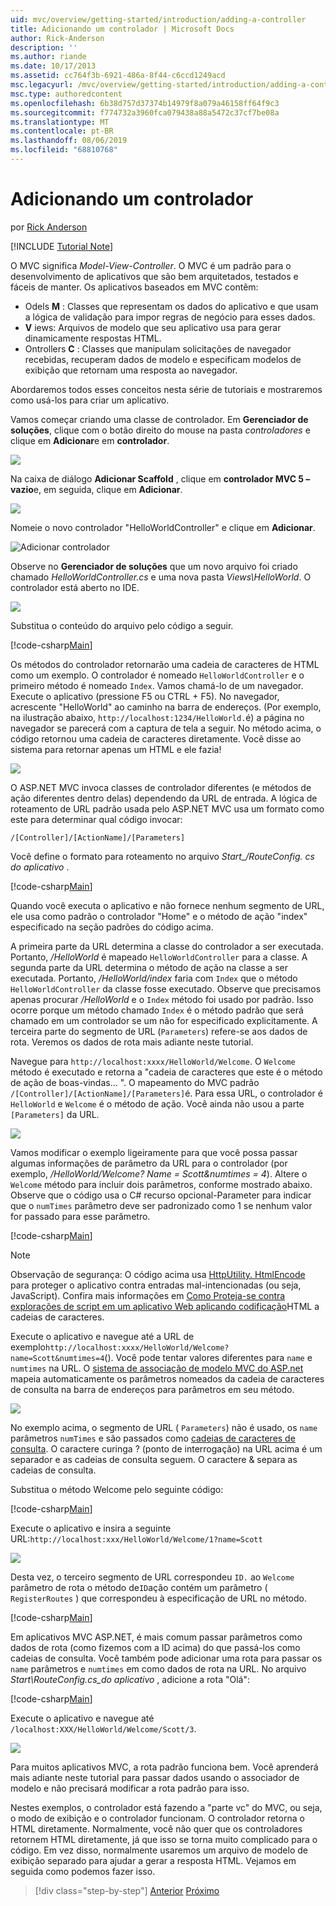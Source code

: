 ```yaml
---
uid: mvc/overview/getting-started/introduction/adding-a-controller
title: Adicionando um controlador | Microsoft Docs
author: Rick-Anderson
description: ''
ms.author: riande
ms.date: 10/17/2013
ms.assetid: cc764f3b-6921-486a-8f44-c6ccd1249acd
msc.legacyurl: /mvc/overview/getting-started/introduction/adding-a-controller
msc.type: authoredcontent
ms.openlocfilehash: 6b38d757d37374b14979f8a079a46158ff64f9c3
ms.sourcegitcommit: f774732a3960fca079438a88a5472c37cf7be08a
ms.translationtype: MT
ms.contentlocale: pt-BR
ms.lasthandoff: 08/06/2019
ms.locfileid: "68810768"
---
```

# <a name="adding-a-controller"></a>Adicionando um controlador

por [Rick Anderson]((https://twitter.com/RickAndMSFT))

[!INCLUDE [Tutorial Note](sample/code-location.md)]

O MVC significa *Model-View-Controller*. O MVC é um padrão para o desenvolvimento de aplicativos que são bem arquitetados, testados e fáceis de manter. Os aplicativos baseados em MVC contêm:

- Odels **M** : Classes que representam os dados do aplicativo e que usam a lógica de validação para impor regras de negócio para esses dados.
- **V** iews: Arquivos de modelo que seu aplicativo usa para gerar dinamicamente respostas HTML.
- Ontrollers **C** : Classes que manipulam solicitações de navegador recebidas, recuperam dados de modelo e especificam modelos de exibição que retornam uma resposta ao navegador.

Abordaremos todos esses conceitos nesta série de tutoriais e mostraremos como usá-los para criar um aplicativo.

Vamos começar criando uma classe de controlador. Em **Gerenciador de soluções**, clique com o botão direito do mouse na pasta *controladores* e clique em **Adicionar**e em **controlador**.

![](adding-a-controller/_static/image1.png)

Na caixa de diálogo **Adicionar Scaffold** , clique em **controlador MVC 5 – vazio**e, em seguida, clique em **Adicionar**.

![](adding-a-controller/_static/image2.png)  

Nomeie o novo controlador "HelloWorldController" e clique em **Adicionar**.

![Adicionar controlador](adding-a-controller/_static/image3.png)

Observe no **Gerenciador de soluções** que um novo arquivo foi criado chamado *HelloWorldController.cs* e uma nova pasta *Views\HelloWorld*. O controlador está aberto no IDE.

![](adding-a-controller/_static/image4.png)

Substitua o conteúdo do arquivo pelo código a seguir.

[!code-csharp[Main](adding-a-controller/samples/sample1.cs)]

Os métodos do controlador retornarão uma cadeia de caracteres de HTML como um exemplo. O controlador é nomeado `HelloWorldController` e o primeiro método é nomeado `Index`. Vamos chamá-lo de um navegador. Execute o aplicativo (pressione F5 ou CTRL + F5). No navegador, acrescente &quot;HelloWorld&quot; ao caminho na barra de endereços. (Por exemplo, na ilustração abaixo, `http://localhost:1234/HelloWorld.`é) a página no navegador se parecerá com a captura de tela a seguir. No método acima, o código retornou uma cadeia de caracteres diretamente. Você disse ao sistema para retornar apenas um HTML e ele fazia!

![](adding-a-controller/_static/image5.png)

O ASP.NET MVC invoca classes de controlador diferentes (e métodos de ação diferentes dentro delas) dependendo da URL de entrada. A lógica de roteamento de URL padrão usada pelo ASP.NET MVC usa um formato como este para determinar qual código invocar:

`/[Controller]/[ActionName]/[Parameters]`

Você define o formato para roteamento no arquivo *Start\_/RouteConfig. cs do aplicativo* .

[!code-csharp[Main](adding-a-controller/samples/sample2.cs?highlight=7-8)]

Quando você executa o aplicativo e não fornece nenhum segmento de URL, ele usa como padrão o controlador "Home" e o método de ação "index" especificado na seção padrões do código acima.

A primeira parte da URL determina a classe do controlador a ser executada. Portanto, */HelloWorld* é mapeado `HelloWorldController` para a classe. A segunda parte da URL determina o método de ação na classe a ser executada. Portanto, */HelloWorld/index* faria com `Index` que o método `HelloWorldController` da classe fosse executado. Observe que precisamos apenas procurar */HelloWorld* e o `Index` método foi usado por padrão. Isso ocorre porque um método chamado `Index` é o método padrão que será chamado em um controlador se um não for especificado explicitamente. A terceira parte do segmento de URL (`Parameters`) refere-se aos dados de rota. Veremos os dados de rota mais adiante neste tutorial.

Navegue para `http://localhost:xxxx/HelloWorld/Welcome`. O `Welcome` método é executado e retorna a &quot;cadeia de caracteres que este é o método de ação de boas-vindas... &quot;. O mapeamento do MVC padrão `/[Controller]/[ActionName]/[Parameters]`é. Para essa URL, o controlador é `HelloWorld` e `Welcome` é o método de ação. Você ainda não usou a parte `[Parameters]` da URL.

![](adding-a-controller/_static/image6.png)

Vamos modificar o exemplo ligeiramente para que você possa passar algumas informações de parâmetro da URL para o controlador (por exemplo, */HelloWorld/Welcome? Name = Scott&amp;numtimes = 4*). Altere o `Welcome` método para incluir dois parâmetros, conforme mostrado abaixo. Observe que o código usa o C# recurso opcional-Parameter para indicar que o `numTimes` parâmetro deve ser padronizado como 1 se nenhum valor for passado para esse parâmetro.

[!code-csharp[Main](adding-a-controller/samples/sample3.cs)]

> [!NOTE]
> Observação de segurança: O código acima usa [HttpUtility. HtmlEncode](https://msdn.microsoft.com/library/ee360286(v=vs.110).aspx) para proteger o aplicativo contra entradas mal-intencionadas (ou seja, JavaScript). Confira mais informações em [Como Proteja-se contra explorações de script em um aplicativo Web aplicando codificação](https://msdn.microsoft.com/library/a2a4yykt(v=vs.100).aspx)HTML a cadeias de caracteres.

 Execute o aplicativo e navegue até a URL de exemplo`http://localhost:xxxx/HelloWorld/Welcome?name=Scott&numtimes=4`(). Você pode tentar valores diferentes para `name` e `numtimes` na URL. O [sistema de associação de modelo MVC do ASP.net](http://odetocode.com/Blogs/scott/archive/2009/04/27/6-tips-for-asp-net-mvc-model-binding.aspx) mapeia automaticamente os parâmetros nomeados da cadeia de caracteres de consulta na barra de endereços para parâmetros em seu método.

![](adding-a-controller/_static/image7.png)

No exemplo acima, o segmento de URL ( `Parameters`) não é usado, os `name` parâmetros `numTimes` e são passados como [cadeias de caracteres de consulta](http://en.wikipedia.org/wiki/Query_string). O caractere curinga ? (ponto de interrogação) na URL acima é um separador e as cadeias de consulta seguem. O caractere &amp; separa as cadeias de consulta.

Substitua o método Welcome pelo seguinte código:

[!code-csharp[Main](adding-a-controller/samples/sample4.cs)]

Execute o aplicativo e insira a seguinte URL:`http://localhost:xxx/HelloWorld/Welcome/1?name=Scott`

![](adding-a-controller/_static/image8.png)

Desta vez, o terceiro segmento de URL correspondeu `ID.` ao `Welcome` parâmetro de rota o método de`ID`ação contém um parâmetro ( `RegisterRoutes` ) que correspondeu à especificação de URL no método.

[!code-csharp[Main](adding-a-controller/samples/sample5.cs?highlight=7)]

Em aplicativos MVC ASP.NET, é mais comum passar parâmetros como dados de rota (como fizemos com a ID acima) do que passá-los como cadeias de consulta. Você também pode adicionar uma rota para passar os `name` parâmetros e `numtimes` em como dados de rota na URL. No arquivo *Start\RouteConfig.cs\_do aplicativo* , adicione a rota "Olá":

[!code-csharp[Main](adding-a-controller/samples/sample6.cs?highlight=13-16)]

Execute o aplicativo e navegue até `/localhost:XXX/HelloWorld/Welcome/Scott/3`.

![](adding-a-controller/_static/image9.png)

Para muitos aplicativos MVC, a rota padrão funciona bem. Você aprenderá mais adiante neste tutorial para passar dados usando o associador de modelo e não precisará modificar a rota padrão para isso.

Nestes exemplos, o controlador está fazendo a &quot;parte vc&quot; do MVC, ou seja, o modo de exibição e o controlador funcionam. O controlador retorna o HTML diretamente. Normalmente, você não quer que os controladores retornem HTML diretamente, já que isso se torna muito complicado para o código. Em vez disso, normalmente usaremos um arquivo de modelo de exibição separado para ajudar a gerar a resposta HTML. Vejamos em seguida como podemos fazer isso.

> [!div class="step-by-step"]
> [Anterior](getting-started.md)
> [Próximo](adding-a-view.md)
